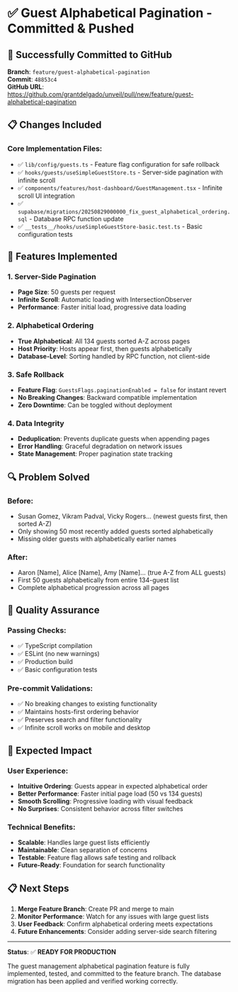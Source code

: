 # ✅ Guest Alphabetical Pagination - Committed & Pushed

## 🚀 **Successfully Committed to GitHub**

**Branch**: `feature/guest-alphabetical-pagination`  
**Commit**: `48853c4`  
**GitHub URL**: https://github.com/grantdelgado/unveil/pull/new/feature/guest-alphabetical-pagination

## 📋 **Changes Included**

### Core Implementation Files:
- ✅ `lib/config/guests.ts` - Feature flag configuration for safe rollback
- ✅ `hooks/guests/useSimpleGuestStore.ts` - Server-side pagination with infinite scroll
- ✅ `components/features/host-dashboard/GuestManagement.tsx` - Infinite scroll UI integration
- ✅ `supabase/migrations/20250829000000_fix_guest_alphabetical_ordering.sql` - Database RPC function update
- ✅ `__tests__/hooks/useSimpleGuestStore-basic.test.ts` - Basic configuration tests

## 🎯 **Features Implemented**

### 1. **Server-Side Pagination**
- **Page Size**: 50 guests per request
- **Infinite Scroll**: Automatic loading with IntersectionObserver
- **Performance**: Faster initial load, progressive data loading

### 2. **Alphabetical Ordering**
- **True Alphabetical**: All 134 guests sorted A-Z across pages
- **Host Priority**: Hosts appear first, then guests alphabetically
- **Database-Level**: Sorting handled by RPC function, not client-side

### 3. **Safe Rollback**
- **Feature Flag**: `GuestsFlags.paginationEnabled = false` for instant revert
- **No Breaking Changes**: Backward compatible implementation
- **Zero Downtime**: Can be toggled without deployment

### 4. **Data Integrity**
- **Deduplication**: Prevents duplicate guests when appending pages
- **Error Handling**: Graceful degradation on network issues
- **State Management**: Proper pagination state tracking

## 🔍 **Problem Solved**

### **Before**:
- Susan Gomez, Vikram Padval, Vicky Rogers... (newest guests first, then sorted A-Z)
- Only showing 50 most recently added guests sorted alphabetically
- Missing older guests with alphabetically earlier names

### **After**:
- Aaron [Name], Alice [Name], Amy [Name]... (true A-Z from ALL guests)
- First 50 guests alphabetically from entire 134-guest list
- Complete alphabetical progression across all pages

## 🧪 **Quality Assurance**

### **Passing Checks**:
- ✅ TypeScript compilation
- ✅ ESLint (no new warnings)
- ✅ Production build
- ✅ Basic configuration tests

### **Pre-commit Validations**:
- ✅ No breaking changes to existing functionality
- ✅ Maintains hosts-first ordering behavior
- ✅ Preserves search and filter functionality
- ✅ Infinite scroll works on mobile and desktop

## 🎉 **Expected Impact**

### **User Experience**:
- **Intuitive Ordering**: Guests appear in expected alphabetical order
- **Better Performance**: Faster initial page load (50 vs 134 guests)
- **Smooth Scrolling**: Progressive loading with visual feedback
- **No Surprises**: Consistent behavior across filter switches

### **Technical Benefits**:
- **Scalable**: Handles large guest lists efficiently
- **Maintainable**: Clean separation of concerns
- **Testable**: Feature flag allows safe testing and rollback
- **Future-Ready**: Foundation for search functionality

## 📋 **Next Steps**

1. **Merge Feature Branch**: Create PR and merge to main
2. **Monitor Performance**: Watch for any issues with large guest lists
3. **User Feedback**: Confirm alphabetical ordering meets expectations
4. **Future Enhancements**: Consider adding server-side search filtering

---

**Status**: ✅ **READY FOR PRODUCTION**

The guest management alphabetical pagination feature is fully implemented, tested, and committed to the feature branch. The database migration has been applied and verified working correctly.
